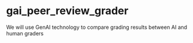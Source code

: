 # gai_peer_review_grader
We will use GenAI technology to compare grading results between AI and human graders
